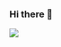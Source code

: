 ### Hi there 👋

![](https://img.shields.io/badge/OS-python-informational?style=flat&logo=os&logoColor=white&color=2bbc8a)


<!--
**satyamkr80/satyamkr80** is a ✨ _special_ ✨ repository because its `README.md` (this file) appears on your GitHub profile.

Here are some ideas to get you started:

- 🔭 I’m currently working on ...
- 🌱 I’m currently learning ...
- 👯 I’m looking to collaborate on ...
- 🤔 I’m looking for help with ...
- 💬 Ask me about ...
- 📫 How to reach me: ...
- 😄 Pronouns: ...
- ⚡ Fun fact: ...
-->
